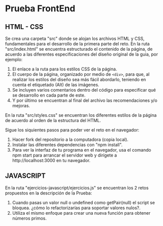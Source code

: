 # Prueba FrontEnd

## HTML - CSS

Se crea una carpeta "src" donde se alojan los archivos HTML y CSS, fundamentales para el desarrollo de la primera parte del reto.
En la ruta "src/index.html" se encuentra estructurado el contenido de la página, de acuerdo a las diferentes especificaciones del diseño original de la guia, por ejemplo:
1. El enlace a la ruta para los estilos CSS de la página.
1. El cuerpo de la página, organizado por medio de `<div>`, para que, al realizar los estilos del diseño sea más fácil abordarlo, teniendo en cuenta el etiquetado (Alt) de las imágenes.
1. Se incluyen varios comentarios dentro del código para especificar qué se desarrollo en cada parte de este.
1. Y por último se encuentran al final del archivo las recomendaciones y/o mejoras.

En la ruta "src/styles.css" se encuentran los diferentes estilos de la página de acuerdo al orden de la estructura del HTML.

Sigue los siquientes pasos para poder ver el reto en el navegador:
1. Hacer fork del repositorio a la computadora (copia local).
1. Instalar las diferentes dependencias con "npm install".
1. Para ver la interfaz de tu programa en el navegador, usa el comando npm start para arrancar el servidor web y dirígete a http://localhost:3000 en tu navegador.

## JAVASCRIPT

En la ruta "ejercicios-javascript/ejercicios.js" se encuentran los 2 retos propuestos en la descripción de la Prueba:

1. Cuando pasas un valor null o undefined como getPair(null) el script se bloquea. ¿cómo lo refactorizarías para soportar valores nulos?.
1. Utiliza el mismo enfoque para crear una nueva función para obtener números primos.